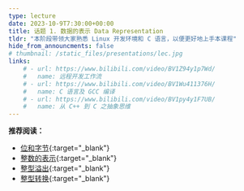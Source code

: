 ```yaml
---
type: lecture
date: 2023-10-9T7:30:00+00:00
title: 话题 1. 数据的表示 Data Representation
tldr: "本阶段带领大家熟悉 Linux 开发环境和 C 语言，以便更好地上手本课程"
hide_from_announcments: false
# thumbnail: /static_files/presentations/lec.jpg
links:
    # - url: https://www.bilibili.com/video/BV1Z94y1p7Wd/
    #   name: 远程开发工作流
    # - url: https://www.bilibili.com/video/BV1Wu411376H/
    #   name: C 语言及 GCC 编译
    # - url: https://www.bilibili.com/video/BV1py4y1F7UB/
    #   name: 从 C++ 到 C 之抽象思维
---
```


**推荐阅读：**

- [位和字节](/reader/topic_1/num_base.html){:target="_blank"}
- [整数的表示](/reader/topic_1/int_rep.html){:target="_blank"}
- [整型溢出](/reader/topic_1/overflow.html){:target="_blank"}
- [整型转换](/reader/topic_1/conversion.html){:target="_blank"}
